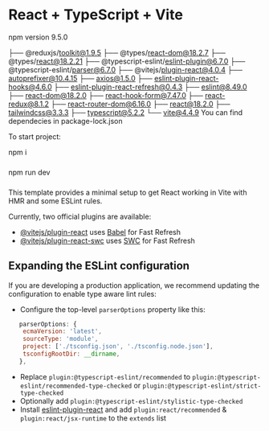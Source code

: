 # React + TypeScript + Vite
npm version 9.5.0

├── @reduxjs/toolkit@1.9.5
├── @types/react-dom@18.2.7
├── @types/react@18.2.21
├── @typescript-eslint/eslint-plugin@6.7.0
├── @typescript-eslint/parser@6.7.0
├── @vitejs/plugin-react@4.0.4
├── autoprefixer@10.4.15
├── axios@1.5.0
├── eslint-plugin-react-hooks@4.6.0
├── eslint-plugin-react-refresh@0.4.3
├── eslint@8.49.0
├── react-dom@18.2.0
├── react-hook-form@7.47.0
├── react-redux@8.1.2
├── react-router-dom@6.16.0
├── react@18.2.0
├── tailwindcss@3.3.3
├── typescript@5.2.2
└── vite@4.4.9
You can find dependecies in package-lock.json

To start project:

npm i
###
npm run dev
###

This template provides a minimal setup to get React working in Vite with HMR and some ESLint rules.

Currently, two official plugins are available:

- [@vitejs/plugin-react](https://github.com/vitejs/vite-plugin-react/blob/main/packages/plugin-react/README.md) uses [Babel](https://babeljs.io/) for Fast Refresh
- [@vitejs/plugin-react-swc](https://github.com/vitejs/vite-plugin-react-swc) uses [SWC](https://swc.rs/) for Fast Refresh

## Expanding the ESLint configuration

If you are developing a production application, we recommend updating the configuration to enable type aware lint rules:

- Configure the top-level `parserOptions` property like this:

```js
   parserOptions: {
    ecmaVersion: 'latest',
    sourceType: 'module',
    project: ['./tsconfig.json', './tsconfig.node.json'],
    tsconfigRootDir: __dirname,
   },
```

- Replace `plugin:@typescript-eslint/recommended` to `plugin:@typescript-eslint/recommended-type-checked` or `plugin:@typescript-eslint/strict-type-checked`
- Optionally add `plugin:@typescript-eslint/stylistic-type-checked`
- Install [eslint-plugin-react](https://github.com/jsx-eslint/eslint-plugin-react) and add `plugin:react/recommended` & `plugin:react/jsx-runtime` to the `extends` list
